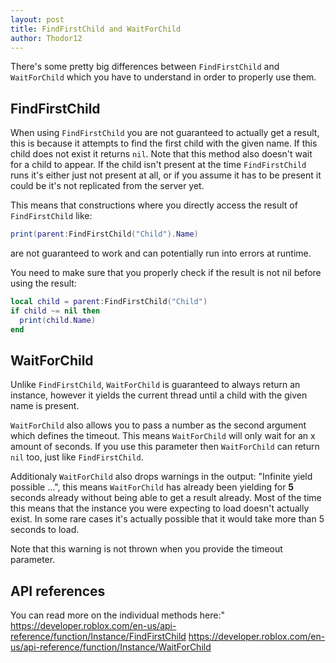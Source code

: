 ```yaml
---
layout: post
title: FindFirstChild and WaitForChild
author: Thodor12
---
```


There's some pretty big differences between `FindFirstChild` and `WaitForChild` which you have to understand in order to properly use them.

## FindFirstChild
When using `FindFirstChild` you are not guaranteed to actually get a result, this is because it attempts to find the first child with the given name.
If this child does not exist it returns `nil`. Note that this method also doesn't wait for a child to appear. If the child isn't present at the time `FindFirstChild` runs
it's either just not present at all, or if you assume it has to be present it could be it's not replicated from the server yet.

This means that constructions where you directly access the result of `FindFirstChild` like:
```lua
print(parent:FindFirstChild("Child").Name)
```
are not guaranteed to work and can potentially run into errors at runtime.

You need to make sure that you properly check if the result is not nil before using the result:
```lua
local child = parent:FindFirstChild("Child")
if child ~= nil then
  print(child.Name)
end
```

## WaitForChild
Unlike `FindFirstChild`, `WaitForChild` is guaranteed to always return an instance, however it yields the current thread until a child with the given name is present.

`WaitForChild` also allows you to pass a number as the second argument which defines the timeout. This means `WaitForChild` will only wait for an x amount of seconds.
If you use this parameter then `WaitForChild` can return `nil` too, just like `FindFirstChild`.

Additionaly `WaitForChild` also drops warnings in the output: "Infinite yield possible ...", this means `WaitForChild` has already been yielding for **5** seconds already without
being able to get a result already. Most of the time this means that the instance you were expecting to load doesn't actually exist.
In some rare cases it's actually possible that it would take more than 5 seconds to load.

Note that this warning is not thrown when you provide the timeout parameter.

## API references
You can read more on the individual methods here:"
https://developer.roblox.com/en-us/api-reference/function/Instance/FindFirstChild
https://developer.roblox.com/en-us/api-reference/function/Instance/WaitForChild
